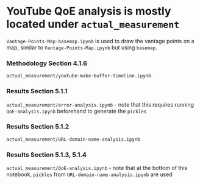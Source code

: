 # YouTube QoE analysis is mostly located under `actual_measurement`
`Vantage-Points-Map-basemap.ipynb` is used to draw the vantage points on a map, similar to `Vantage-Points-Map.ipynb` but using `basemap`.

### Methodology Section 4.1.6
`actual_measurement/youtube-make-buffer-timeline.ipynb`

### Results Section 5.1.1
`actual_measurement/error-analysis.ipynb` - note that this requires running `QoE-analysis.ipynb` beforehand to generate the `pickles`

### Results Section 5.1.2
`actual_measurement/URL-domain-name-analysis.ipynb`

### Results Section 5.1.3, 5.1.4
`actual_measurement/QoE-analysis.ipynb` - note that at the bottom of this notebook, `pickles` from `URL-domain-name-analysis.ipynb` are used

